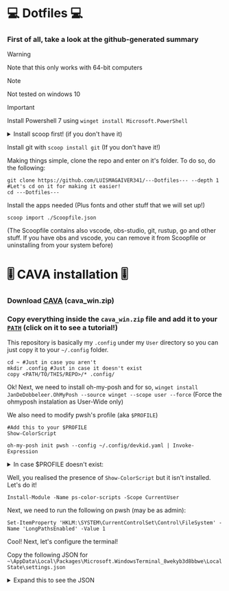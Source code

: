 # 💻 Dotfiles 💻

### First of all, take a look at the github-generated summary

> [!WARNING]
> Note that this only works with 64-bit computers

> [!NOTE]
> Not tested on windows 10

> [!IMPORTANT]
> Install Powershell 7 using `winget install Microsoft.PowerShell`





<details><summary>Install scoop first! (if you don't have it)</summary>
    
```pwsh
Set-ExecutionPolicy -ExecutionPolicy RemoteSigned -Scope CurrentUser
Invoke-RestMethod -Uri https://get.scoop.sh | Invoke-Expression
```
>This will add scoop to your computer + PATH
</details>

Install git with `scoop install git` (If you don't have it!)


Making things simple, clone the repo and enter on it's folder. To do so, do the following:
```pwsh
git clone https://github.com/LUISMAGAIVER341/---Dotfiles--- --depth 1
#Let's cd on it for making it easier!
cd ---Dotfiles---
```

Install the apps needed (Plus fonts and other stuff that we will set up!)
```pwsh
scoop import ./Scoopfile.json
```

(The Scoopfile contains also vscode, obs-studio, git, rustup, go and other stuff. If you have obs and vscode, you can remove it from Scoopfile or uninstalling from your system before)

# 🎚️ CAVA installation 🎚️
### Download [CAVA](https://github.com/karlstav/cava/releases) (cava_win.zip)
### Copy everything inside the `cava_win.zip` file and add it to your [`PATH`](https://www.youtube.com/watch?v=gb9e3m98avk&pp=0gcJCfwAo7VqN5tD) (click on it to see a tutorial!)


This repository is basically my `.config` under my `User` directory so you can just copy it to your `~/.config` folder.
```pwsh
cd ~ #Just in case you aren't
mkdir .config #Just in case it doesn't exist
copy <PATH/TO/THIS/REPO>/* .config/
```
Ok! Next, we need to install oh-my-posh and for so, `winget install JanDeDobbeleer.OhMyPosh --source winget --scope user --force` (Force the ohmyposh instalation as User-Wide only)

We also need to modify pwsh's profile (aka `$PROFILE`)
```pwsh
#Add this to your $PROFILE
Show-ColorScript

oh-my-posh init pwsh --config ~/.config/devkid.yaml | Invoke-Expression
```

<details>
    <summary>In case $PROFILE doesn't exist:</summary>

```pwsh
if (-not (Test-Path $PROFILE)) {
    New-Item -Path $PROFILE -ItemType File -Force
}
```
</details>

Well, you realised the presence of `Show-ColorScript` but it isn't installed.
Let's do it!
```pwsh
Install-Module -Name ps-color-scripts -Scope CurrentUser
```

Next, we need to run the following on pwsh (may be as admin):
```pwsh
Set-ItemProperty 'HKLM:\SYSTEM\CurrentControlSet\Control\FileSystem' -Name 'LongPathsEnabled' -Value 1
```


Cool! Next, let's configure the terminal!

Copy the following JSON for `~\AppData\Local\Packages\Microsoft.WindowsTerminal_8wekyb3d8bbwe\LocalState\settings.json`
<details><summary>Expand this to see the JSON</summary>

```json

{
    "$help": "https://aka.ms/terminal-documentation",
    "$schema": "https://aka.ms/terminal-profiles-schema",
    "actions": [],
    "copyFormatting": "none",
    "copyOnSelect": false,
    "defaultProfile": "{574e775e-4f2a-5b96-ac1e-a2962a402336}",
    "keybindings": 
    [
        {
            "id": "Terminal.CopyToClipboard",
            "keys": "ctrl+c"
        },
        {
            "id": "Terminal.PasteFromClipboard",
            "keys": "ctrl+v"
        },
        {
            "id": "Terminal.DuplicatePaneAuto",
            "keys": "alt+shift+d"
        }
    ],
    "launchMode": "focus",
    "newTabMenu": 
    [
        {
            "type": "remainingProfiles"
        }
    ],
    "profiles": 
    {
        "defaults": 
        {
            "colorScheme": "Catppuccin Macchiato",
            "font": 
            {
                "face": "Cascadia Mono NF"
            },
            "opacity": 90,
            "scrollbarState": "visible",
            "useAcrylic": true
        },
        "list": 
        [
            {
                "commandline": "%SystemRoot%\\System32\\WindowsPowerShell\\v1.0\\powershell.exe",
                "guid": "{61c54bbd-c2c6-5271-96e7-009a87ff44bf}",
                "hidden": false,
                "name": "Windows PowerShell"
            },
            {
                "commandline": "%SystemRoot%\\System32\\cmd.exe",
                "guid": "{0caa0dad-35be-5f56-a8ff-afceeeaa6101}",
                "hidden": false,
                "name": "Prompt de comando"
            },
            {
                "guid": "{b453ae62-4e3d-5e58-b989-0a998ec441b8}",
                "hidden": false,
                "name": "Azure Cloud Shell",
                "source": "Windows.Terminal.Azure"
            },
            {
                "guid": "{574e775e-4f2a-5b96-ac1e-a2962a402336}",
                "hidden": false,
                "name": "PowerShell",
                "source": "Windows.Terminal.PowershellCore"
            }
        ]
    },
    "schemes": 
    [
        {
            "background": "#EFF1F5",
            "black": "#5C5F77",
            "blue": "#1E66F5",
            "brightBlack": "#ACB0BE",
            "brightBlue": "#1E66F5",
            "brightCyan": "#179299",
            "brightGreen": "#40A02B",
            "brightPurple": "#EA76CB",
            "brightRed": "#D20F39",
            "brightWhite": "#BCC0CC",
            "brightYellow": "#DF8E1D",
            "cursorColor": "#DC8A78",
            "cyan": "#179299",
            "foreground": "#4C4F69",
            "green": "#40A02B",
            "name": "Catppuccin Latte",
            "purple": "#EA76CB",
            "red": "#D20F39",
            "selectionBackground": "#ACB0BE",
            "white": "#ACB0BE",
            "yellow": "#DF8E1D"
        },
        {
            "background": "#24273A",
            "black": "#494D64",
            "blue": "#8AADF4",
            "brightBlack": "#5B6078",
            "brightBlue": "#8AADF4",
            "brightCyan": "#8BD5CA",
            "brightGreen": "#A6DA95",
            "brightPurple": "#F5BDE6",
            "brightRed": "#ED8796",
            "brightWhite": "#A5ADCB",
            "brightYellow": "#EED49F",
            "cursorColor": "#F4DBD6",
            "cyan": "#8BD5CA",
            "foreground": "#CAD3F5",
            "green": "#A6DA95",
            "name": "Catppuccin Macchiato",
            "purple": "#F5BDE6",
            "red": "#ED8796",
            "selectionBackground": "#5B6078",
            "white": "#B8C0E0",
            "yellow": "#EED49F"
        }
    ],
    "themes": []
}
```
</details>